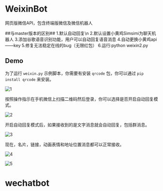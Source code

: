 # WeixinBot 
网页版微信API，包含终端版微信及微信机器人

##与master版本的区别##
1.默认自动回复\n
2.默认设置小黄鸡Simsimi为聊天机器人
3.添加谷歌语音识别功能，用户可以自动回复语音消息
4.自动更换小黄鸡api——key
5.修复无法稳定在线的bug（无限红包）
6.运行:python weixin2.py
## Demo
为了运行 `weixin.py` 示例脚本，你需要有安装 `qrcode` 包，你可以通过 `pip install qrcode` 来安装。

![1](screenshot/1.png)

按照操作指示在手机微信上扫描二维码然后登录，你可以选择是否开启自动回复模式。

![2](screenshot/2.png)

开启自动回复模式后，如果接收到的是文字消息就会自动回复，包括群消息。

![3](screenshot/3.png)

现在，名片，链接，动画表情和地址位置消息都可以正常接收。

![4](screenshot/4.png)

![5](screenshot/5.png)

# wechatbot
